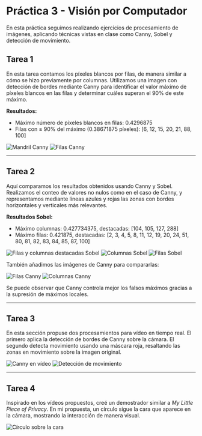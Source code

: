 # Práctica 3 - Visión por Computador

En esta práctica seguimos realizando ejercicios de procesamiento de imágenes, aplicando técnicas vistas en clase como Canny, Sobel y detección de movimiento.

## Tarea 1

En esta tarea contamos los píxeles blancos por filas, de manera similar a cómo se hizo previamente por columnas. Utilizamos una imagen con detección de bordes mediante Canny para identificar el valor máximo de píxeles blancos en las filas y determinar cuáles superan el 90% de este máximo.

**Resultados:**
- Máximo número de píxeles blancos en filas: 0.4296875
- Filas con ≥ 90% del máximo (0.38671875 píxeles): [6, 12, 15, 20, 21, 88, 100]

![Mandril Canny](./mandril_canny.png)
![Filas Canny](./filas_canny.png)

---

## Tarea 2

Aquí comparamos los resultados obtenidos usando Canny y Sobel. Realizamos el conteo de valores no nulos como en el caso de Canny, y representamos mediante líneas azules y rojas las zonas con bordes horizontales y verticales más relevantes.

**Resultados Sobel:**
- Máximo columnas: 0.427734375, destacadas: [104, 105, 127, 288]
- Máximo filas: 0.421875, destacadas: [2, 3, 4, 5, 8, 11, 12, 19, 20, 24, 51, 80, 81, 82, 83, 84, 85, 87, 100]

![Filas y columnas destacadas Sobel](./columnas_y_filas_mandril.png)
![Columnas Sobel](./columnas_sobbel.png)
![Filas Sobel](./filas_sobbel.png)

También añadimos las imágenes de Canny para compararlas:

![Filas Canny](./filas_canny.png)
![Columnas Canny](./columnas_canny.png)

Se puede observar que Canny controla mejor los falsos máximos gracias a la supresión de máximos locales.

---

## Tarea 3

En esta sección propuse dos procesamientos para vídeo en tiempo real. El primero aplica la detección de bordes de Canny sobre la cámara. El segundo detecta movimiento usando una máscara roja, resaltando las zonas en movimiento sobre la imagen original.

![Canny en vídeo](./tarea3_canny.png)
![Detección de movimiento](./tarea3_movimiento.png)

---

## Tarea 4

Inspirado en los vídeos propuestos, creé un demostrador similar a *My Little Piece of Privacy*. En mi propuesta, un círculo sigue la cara que aparece en la cámara, mostrando la interacción de manera visual.

![Círculo sobre la cara](./tarea4.png)
